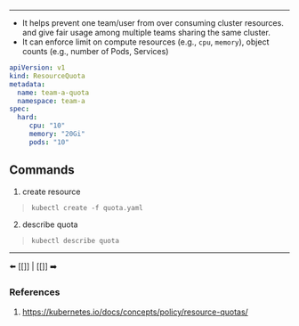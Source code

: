 
---
- It helps prevent one team/user from over consuming cluster resources. and give fair usage among multiple teams sharing the same cluster.
- It can enforce limit on compute resources (e.g., `cpu`, `memory`), object counts (e.g., number of Pods, Services)
```yaml
apiVersion: v1
kind: ResourceQuota
metadata:
  name: team-a-quota
  namespace: team-a
spec:
  hard:
     cpu: "10"
     memory: "20Gi"
     pods: "10"
```


## Commands
1. create resource
> `kubectl create -f quota.yaml`
2. describe quota
> `kubectl describe quota`
---
⬅️ [[]] | [[]] ➡️


### References
1. https://kubernetes.io/docs/concepts/policy/resource-quotas/